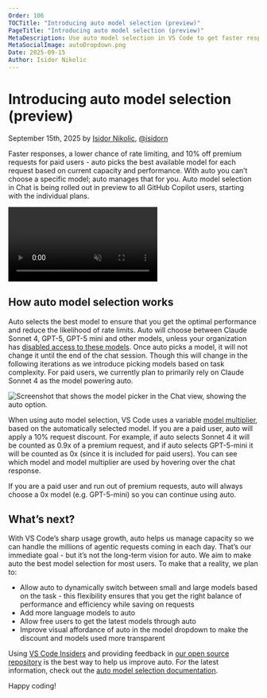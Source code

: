 ```yaml
---
Order: 106
TOCTitle: "Introducing auto model selection (preview)"
PageTitle: "Introducing auto model selection (preview)"
MetaDescription: Use auto model selection in VS Code to get faster responses, reduced rate limiting, and a 10% discount on premium requests for paid users.
MetaSocialImage: autoDropdown.png
Date: 2025-09-15
Author: Isidor Nikolic
---
```


# Introducing auto model selection (preview)

September 15th, 2025 by [Isidor Nikolic](https://github.com/isidorn), [@isidorn]( https://x.com/isidorn)

Faster responses, a lower chance of rate limiting, and 10% off premium requests for paid users - auto picks the best available model for each request based on current capacity and performance. With auto you can’t choose a specific model; auto manages that for you. Auto model selection in Chat is being rolled out in preview to all GitHub Copilot users, starting with the individual plans.

<video src="auto-model-selection.mp4" title="Auto model selection" autoplay muted controls></video>

## How auto model selection works

Auto selects the best model to ensure that you get the optimal performance and reduce the likelihood of rate limits. Auto will choose between Claude Sonnet 4, GPT-5, GPT-5 mini and other models, unless your organization has [disabled access to these models](https://docs.github.com/en/copilot/how-tos/use-ai-models/configure-access-to-ai-models). Once auto picks a model, it will not change it until the end of the chat session. Though this will change in the following iterations as we introduce picking models based on task complexity. For paid users, we currently plan to primarily rely on Claude Sonnet 4 as the model powering auto.

![Screenshot that shows the model picker in the Chat view, showing the auto option.](autoDropdown.png)

When using auto model selection, VS Code uses a variable [model multiplier](https://docs.github.com/en/copilot/concepts/billing/copilot-requests#model-multipliers), based on the automatically selected model. If you are a paid user, auto will apply a 10% request discount. For example, if auto selects Sonnet 4 it will be counted as 0.9x of a premium request, and if auto selects GPT-5-mini it will be counted as 0x (since it is included for paid users). You can see which model and model multiplier are used by hovering over the chat response.

If you are a paid user and run out of premium requests, auto will always choose a 0x model (e.g. GPT-5-mini) so you can continue using auto.

## What’s next?

With VS Code’s sharp usage growth, auto helps us manage capacity so we can handle the millions of agentic requests coming in each day. That’s our immediate goal - but it’s not the long-term vision for auto. We aim to make auto the best model selection for most users. To make that a reality, we plan to:

* Allow auto to dynamically switch between small and large models based on the task - this flexibility ensures that you get the right balance of performance and efficiency while saving on requests
* Add more language models to auto
* Allow free users to get the latest models through auto
* Improve visual affordance of auto in the model dropdown to make the discount and models used more transparent

Using [VS Code Insiders](https://code.visualstudio.com/insiders/) and providing feedback in [our open source repository](https://github.com/microsoft/vscode/issues) is the best way to help us improve auto. For the latest information, check out the [auto model selection documentation](https://code.visualstudio.com/docs/copilot/customization/language-models#_auto-model-selection).

Happy coding!